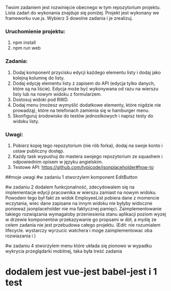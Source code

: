 Twoim zadaniem jest rozwinięcie obecnego w tym repozytorium projektu. Lista zadań do wykonania znajduje się poniżej.
Projekt jest wykonany we frameworku vue.js.
Wybierz 3 dowolne zadania i je zrealizuj.

### Uruchomienie projektu:
1. npm install
1. npm run web

### Zadania:
1. Dodaj komponent przycisku edycji każdego elementu listy i dodaj jako kolejną kolumnę do listy.
1. Dodaj edycję elementu listy z zapisem do API (edycja tylko danych, które są na liście). Edycja może być wykonywana od razu na wierszu listy lub na nowym widoku z formularzem.
1. Dostosuj widoki pod RWD.
1. Dodaj menu (możesz wymyślić dodatkowe elementy, które nigdzie nie prowadzą), które na telefonach zamienia się w hamburger menu.
1. Skonfiguruj środowisko do testów jednostkowych i napisz testy do widoku listy.

### Uwagi:
1. Pobierz kopię tego repozytorium (nie rób forka), dodaj na swoje konto i ustaw publiczny dostęp.
1. Każdy task wypushuj do mastera swojego repozytorium ze squashem i odpowiednim opisem w języku angielskim.
1. Testowe API: https://github.com/typicode/jsonplaceholder#how-to



##moje uwagi
#w zadaniu 1 stworzylem komponent EditButton

#w zadaniu 2 dodalem funkcjonalność, zdecydowalem się na implementacje edycji pracownika w wierszu zamiast na nowym widoku.
Powodem tego był fakt ze widok EmployeeList pobiera dane z momencie wczytania, wiec dane zapisane na innym widoku nie byłyby widoczne ponieważ jsonplaceholder nie ma faktycznej pamięci. Zaimplementowanie takiego rozwiązania wymagaloby przeniesienia 
stanu aplikacji poziom wyzej w drzewie komponentów przekazywanie go propsami w dół, a myślę ze celem zadania nie jest przebudowa całego projektu.
(Edit: nie rozumialem lifecycle. wystarczy wyrzucic watchera i moge zaimplementowac oba rozwiazania i )

#w zadaniu 4 stworzylem menu które układa się pionowo w wypadku wykrycia przeglądarki mobilnej, taka była treść zadania
# dodalem jest vue-jest babel-jest i 1 test